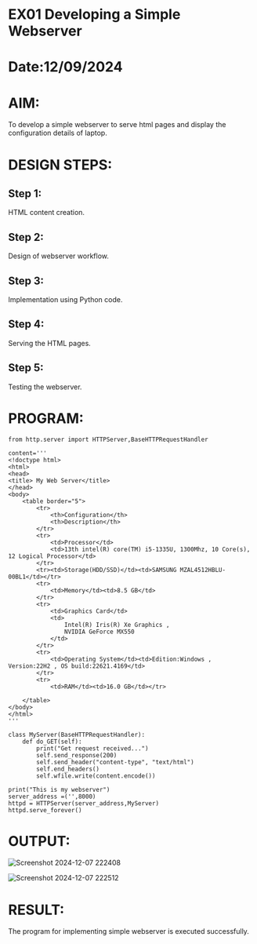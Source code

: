 # EX01 Developing a Simple Webserver

# Date:12/09/2024
# AIM:
To develop a simple webserver to serve html pages and display the configuration details of laptop.

# DESIGN STEPS:
## Step 1:
HTML content creation.

## Step 2:
Design of webserver workflow.

## Step 3:
Implementation using Python code.

## Step 4:
Serving the HTML pages.

## Step 5:
Testing the webserver.

# PROGRAM:
```
from http.server import HTTPServer,BaseHTTPRequestHandler

content='''
<!doctype html>
<html>
<head>
<title> My Web Server</title>
</head>
<body>
    <table border="5">
        <tr>
            <th>Configuration</th>
            <th>Description</th>
        </tr>
        <tr>
            <td>Processor</td>
            <td>13th intel(R) core(TM) i5-1335U, 1300Mhz, 10 Core(s), 12 Logical Processor</td>
        </tr>
        <tr><td>Storage(HDD/SSD)</td><td>SAMSUNG MZAL4512HBLU-00BL1</td></tr>
        <tr>
            <td>Memory</td><td>8.5 GB</td>
        </tr>
        <tr>
            <td>Graphics Card</td>
            <td>
                Intel(R) Iris(R) Xe Graphics , 
                NVIDIA GeForce MX550
            </td>
        </tr>
        <tr>
            <td>Operating System</td><td>Edition:Windows , Version:22H2 , OS build:22621.4169</td>
        </tr>
        <tr>
            <td>RAM</td><td>16.0 GB</td></tr>
        
    </table>
</body>
</html>
'''

class MyServer(BaseHTTPRequestHandler):
    def do_GET(self):
        print("Get request received...")
        self.send_response(200) 
        self.send_header("content-type", "text/html")       
        self.end_headers()
        self.wfile.write(content.encode())

print("This is my webserver") 
server_address =('',8000)
httpd = HTTPServer(server_address,MyServer)
httpd.serve_forever()

```

# OUTPUT:
![Screenshot 2024-12-07 222408](https://github.com/user-attachments/assets/3bb35581-c36a-44df-ac82-a9833c7eb272)

![Screenshot 2024-12-07 222512](https://github.com/user-attachments/assets/498b1eda-f400-4011-aa5c-8a43fcb2784e)

# RESULT:
The program for implementing simple webserver is executed successfully.

